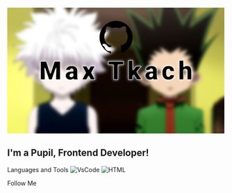 [![Header](https://github.com/maxtkach/maxtkach/blob/main/assets/1.jpg)]()

## I'm a Pupil, Frontend Developer!

Languages and Tools
![VsCode](https://img.shields.io/badge/-VsCode-fffe86?style=for-the-badge&logo=VsCode)
![HTML](https://img.shields.io/badge/-HTML-?style=for-the-badge&logo=HTML)

Follow Me
